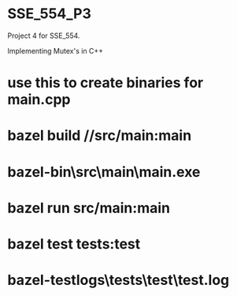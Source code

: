 # SSE_554_P3

Project 4 for SSE_554.

Implementing Mutex's in C++

 <!-- Use these commands in the terminal -->
# use this to create binaries for main.cpp
# bazel build //src/main:main 

<!-- # run the binary file   -->
# bazel-bin\src\main\main.exe

<!-- # instead of the 2 above you can just use -->
# bazel run src/main:main 
<!-- # to build and run at once -->

<!-- # to run tests use -->
# bazel test tests:test
<!-- # it will automatically download google test -->

<!-- # Test logs are in  -->
# bazel-testlogs\tests\test\test.log